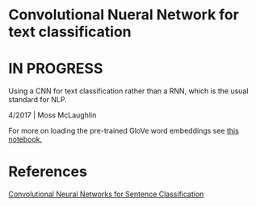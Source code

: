 # Convolutional Nueral Network for text classification
# IN PROGRESS

Using a CNN for text classification rather than a RNN, which is the usual standard for NLP.

4/2017 | Moss McLaughlin
 
 For more on loading the pre-trained GloVe word embeddings see <a href = https://github.com/MossMcLaughlin/word_embeddings> this notebook.</a>
 
 # References 
 
 <a href = https://arxiv.org/abs/1408.5882 > Convolutional Neural Networks for Sentence Classification </a>

